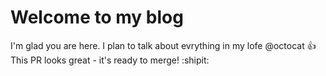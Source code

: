 # Welcome to my blog

I'm glad you are here. I plan to talk about evrything in my lofe
@octocat :+1: This PR looks great - it's ready to merge! :shipit:
